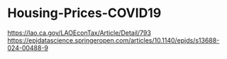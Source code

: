 # Housing-Prices-COVID19

https://lao.ca.gov/LAOEconTax/Article/Detail/793
https://epjdatascience.springeropen.com/articles/10.1140/epjds/s13688-024-00488-9
